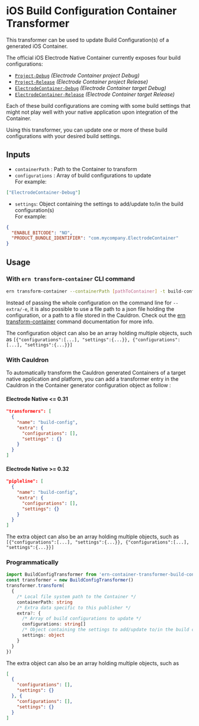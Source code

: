 # iOS Build Configuration Container Transformer

This transformer can be used to update Build Configuration(s) of a generated iOS Container.

The official iOS Electrode Native Container currently exposes four build configurations:

- [`Project-Debug`](https://github.com/electrode-io/electrode-native/blob/master/ern-container-gen-ios/src/hull/Config/Project-Debug.xcconfig) _(Electrode Container project Debug)_
- [`Project-Release`](https://github.com/electrode-io/electrode-native/blob/master/ern-container-gen-ios/src/hull/Config/Project-Release.xcconfig) _(Electrode Container project Release)_
- [`ElectrodeContainer-Debug`](https://github.com/electrode-io/electrode-native/blob/master/ern-container-gen-ios/src/hull/Config/ElectrodeContainer-Debug.xcconfig) _(Electrode Container target Debug)_
- [`ElectrodeContainer-Release`](https://github.com/electrode-io/electrode-native/blob/master/ern-container-gen-ios/src/hull/Config/ElectrodeContainer-Release.xcconfig) _(Electrode Container target Release)_

Each of these build configurations are coming with some build settings that might not play well with your native application upon integration of the Container.

Using this transformer, you can update one or more of these build configurations with your desired build settings.

## Inputs

- `containerPath` : Path to the Container to transform
- `configurations` : Array of build configurations to update\
  For example:

```json
["ElectrodeContainer-Debug"]
```

- `settings`: Object containing the settings to add/update to/in the build configuration(s)\
  For example:

```json
{
  "ENABLE_BITCODE": "NO",
  "PRODUCT_BUNDLE_IDENTIFIER": "com.mycompany.ElectrodeContainer"
}
```

## Usage

### With `ern transform-container` CLI command

```sh
ern transform-container --containerPath [pathToContainer] -t build-config -e '{"configurations":[...], "settings":{...}}'
```

Instead of passing the whole configuration on the command line for `--extra/-e`, it is also possible to use a file path to a json file holding the configuration, or a path to a file stored in the Cauldron. Check out the [ern transform-container](https://native.electrode.io/cli-commands/transform-container) command documentation for more info.

The configuration object can also be an array holding multiple objects, such as `[{"configurations":[...], "settings":{...}}, {"configurations":[...], "settings":{...}}]`

### With Cauldron

To automatically transform the Cauldron generated Containers of a target native application and platform, you can add a transformer entry in the Cauldron in the Container generator configuration object as follow :

#### Electrode Native <= 0.31

```json
"transformers": [
  {
    "name": "build-config",
    "extra": {
      "configurations": [],
      "settings" : {}
    }
  }
]
```

#### Electrode Native >= 0.32

```json
"pipleline": [
  {
    "name": "build-config",
    "extra": {
      "configurations": [],
      "settings": {}
    }
  }
]
```

The extra object can also be an array holding multiple objects, such as `[{"configurations":[...], "settings":{...}}, {"configurations":[...], "settings":{...}}]`

### Programmatically

```typescript
import BuildConfigTransformer from 'ern-container-transformer-build-config'
const transformer = new BuildConfigTransformer()
transformer.transform(
  {
    /* Local file system path to the Container */
    containerPath: string
    /* Extra data specific to this publisher */
    extra?: {
      /* Array of build configurations to update */
      configurations: string[]
      /* Object containing the settings to add/update to/in the build configuration(s) */
      settings: object
    }
  }
})
```

The extra object can also be an array holding multiple objects, such as

```json
[
  {
    "configurations": [],
    "settings": {}
  }, {
    "configurations": [],
    "settings": {}
  }
]
```

